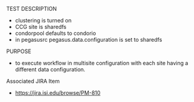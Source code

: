 TEST DESCRIPTION
- clustering is turned on
- CCG site is sharedfs
- condorpool defaults to condorio
- in pegasusrc pegasus.data.configuration is set to sharedfs


PURPOSE
- to execute workflow in multisite configuration with each site having
a different data configuration.

Associated JIRA Item
- https://jira.isi.edu/browse/PM-810
